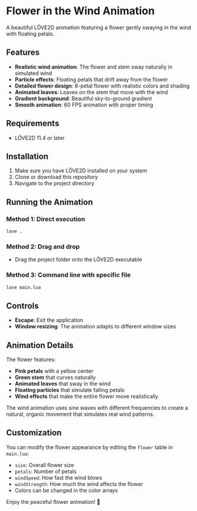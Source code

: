 # Flower in the Wind Animation

A beautiful LÖVE2D animation featuring a flower gently swaying in the wind with floating petals.

## Features

- **Realistic wind animation**: The flower and stem sway naturally in simulated wind
- **Particle effects**: Floating petals that drift away from the flower
- **Detailed flower design**: 8-petal flower with realistic colors and shading
- **Animated leaves**: Leaves on the stem that move with the wind
- **Gradient background**: Beautiful sky-to-ground gradient
- **Smooth animation**: 60 FPS animation with proper timing

## Requirements

- LÖVE2D 11.4 or later

## Installation

1. Make sure you have LÖVE2D installed on your system
2. Clone or download this repository
3. Navigate to the project directory

## Running the Animation

### Method 1: Direct execution
```bash
love .
```

### Method 2: Drag and drop
- Drag the project folder onto the LÖVE2D executable

### Method 3: Command line with specific file
```bash
love main.lua
```

## Controls

- **Escape**: Exit the application
- **Window resizing**: The animation adapts to different window sizes

## Animation Details

The flower features:
- **Pink petals** with a yellow center
- **Green stem** that curves naturally
- **Animated leaves** that sway in the wind
- **Floating particles** that simulate falling petals
- **Wind effects** that make the entire flower move realistically

The wind animation uses sine waves with different frequencies to create a natural, organic movement that simulates real wind patterns.

## Customization

You can modify the flower appearance by editing the `flower` table in `main.lua`:
- `size`: Overall flower size
- `petals`: Number of petals
- `windSpeed`: How fast the wind blows
- `windStrength`: How much the wind affects the flower
- Colors can be changed in the color arrays

Enjoy the peaceful flower animation! 🌸



